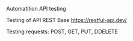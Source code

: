 
Automatition API testing 

Testing of API REST Base 
https://restful-api.dev/ 


Testing requests:
POST, GET, PUT, DDELETE
